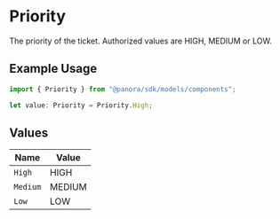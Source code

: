 # Priority

The priority of the ticket. Authorized values are HIGH, MEDIUM or LOW.

## Example Usage

```typescript
import { Priority } from "@panora/sdk/models/components";

let value: Priority = Priority.High;
```

## Values

| Name     | Value    |
| -------- | -------- |
| `High`   | HIGH     |
| `Medium` | MEDIUM   |
| `Low`    | LOW      |